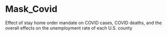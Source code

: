 # Mask_Covid
 Effect of stay home order mandate on COVID cases, COVID deaths, and the overall effects on the unemployment rate of each U.S. county
